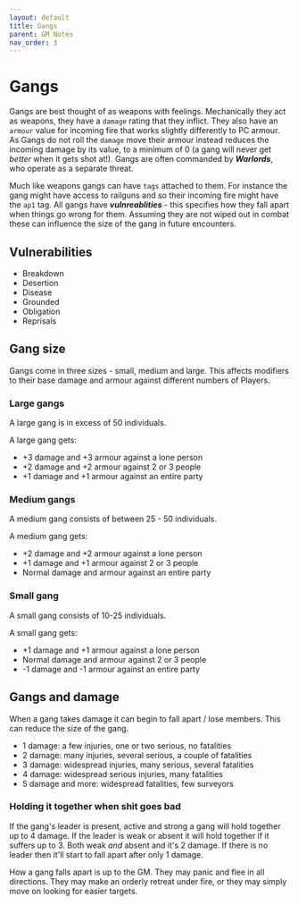 ```yaml
---
layout: default
title: Gangs
parent: GM Notes
nav_order: 3
---
```


# Gangs

Gangs are best thought of as weapons with feelings. Mechanically they act as weapons, they have a `damage` rating that they inflict. They also have an `armour` value for incoming fire that works slightly differently to PC armour. As Gangs do not roll the `damage` move their armour instead reduces the incoming damage by its value, to a minimum of 0 (a gang will never get _better_ when it gets shot at!). Gangs are often commanded by **_Warlords_**, who operate as a separate threat.

Much like weapons gangs can have `tags` attached to them. For instance the gang might have access to railguns and so their incoming fire might have the `ap1` tag. All gangs have **_vulnreablities_** - this specifies how they fall apart when things go wrong for them. Assuming they are not wiped out in combat these can influence the size of the gang in future encounters.

## Vulnerabilities

- Breakdown
- Desertion
- Disease
- Grounded
- Obligation
- Reprisals

## Gang size

Gangs come in three sizes - small, medium and large. This affects modifiers to their base damage and armour against different numbers of Players.

### Large gangs

A large gang is in excess of 50 individuals.

A large gang gets:

- +3 damage and +3 armour against a lone person
- +2 damage and +2 armour against 2 or 3 people
- +1 damage and +1 armour against an entire party

### Medium gangs

A medium gang consists of between 25 - 50 individuals.

A medium gang gets:

- +2 damage and +2 armour against a lone person
- +1 damage and +1 armour against 2 or 3 people
- Normal damage and armour against an entire party

### Small gang

A small gang consists of 10-25 individuals.

A small gang gets:

- +1 damage and +1 armour against a lone person
- Normal damage and armour against 2 or 3 people
- -1 damage and -1 armour against an entire party

## Gangs and damage

When a gang takes damage it can begin to fall apart / lose members. This can reduce the size of the gang.

- 1 damage: a few injuries, one or two serious, no fatalities
- 2 damage: many injuries, several serious, a couple of fatalities
- 3 damage: widespread injuries, many serious, several fatalities
- 4 damage: widespread serious injuries, many fatalities
- 5 damage and more: widespread fatalities, few surveyors

### Holding it together when shit goes bad

If the gang's leader is present, active and strong a gang will hold together up to 4 damage. If the leader is weak or absent it will hold together if it suffers up to 3. Both weak _and_ absent and it's 2 damage. If there is no leader then it'll start to fall apart after only 1 damage.

How a gang falls apart is up to the GM. They may panic and flee in all directions. They may make an orderly retreat under fire, or they may simply move on looking for easier targets.
